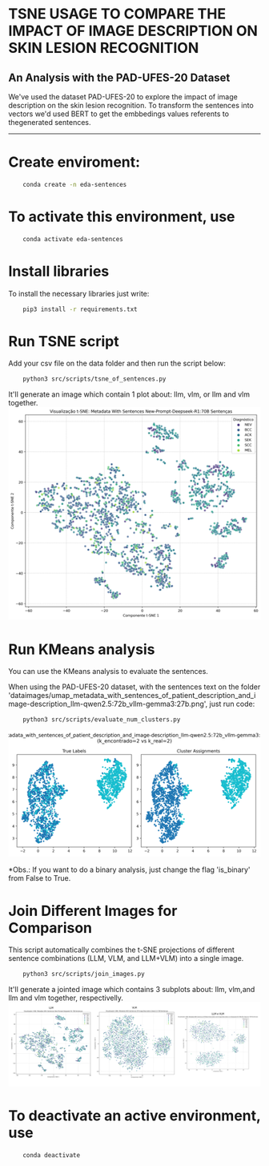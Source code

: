 # TSNE USAGE TO COMPARE THE IMPACT OF IMAGE DESCRIPTION ON SKIN LESION RECOGNITION
## An Analysis with the PAD-UFES-20 Dataset

We've used the dataset PAD-UFES-20 to explore the impact of image description on the skin lesion recognition. To transform the sentences into vectors we'd used BERT to get the embbedings values referents to thegenerated sentences.

---
# Create enviroment:
```bash
    conda create -n eda-sentences
```
# To activate this environment, use
```bash
    conda activate eda-sentences
```
# Install libraries
To install the necessary libraries just write:

```bash
    pip3 install -r requirements.txt
```

# Run TSNE script
Add your csv file on the data folder and then run the script below:

```bash
    python3 src/scripts/tsne_of_sentences.py
```

It'll generate an image which contain 1 plot about: llm, vlm, or llm and vlm together.
![Plot of the TSNE projections](./images/tsne_sentence_embeddings_metadata_with_sentences_new-prompt-deepseek-r1:70b.png)

# Run KMeans analysis
 
You can use the KMeans analysis to evaluate the sentences.

When using the PAD-UFES-20 dataset, with the sentences text on the folder 'dataimages/umap_metadata_with_sentences_of_patient_description_and_image-description_llm-qwen2.5:72b_vllm-gemma3:27b.png', just run code:

```bash
    python3 src/scripts/evaluate_num_clusters.py
```
![Plot of the KMeans](./images/umap_metadata_with_sentences_of_patient_description_and_image-description_llm-qwen2.5:72b_vllm-gemma3:27b.png)

*Obs.: If you want to do a binary analysis, just change the flag 'is_binary' from False to True.

# Join Different Images for Comparison

This script automatically combines the t-SNE projections of different sentence combinations (LLM, VLM, and LLM+VLM) into a single image.

```bash
    python3 src/scripts/join_images.py
```

It'll generate a jointed image which contains 3 subplots about: llm, vlm,and llm and vlm together, respectivelly.
![Subplot of the TSNE projections](./images/jointed_tsne_results/jointed_tsne_results.png)

# To deactivate an active environment, use
```bash
    conda deactivate
```